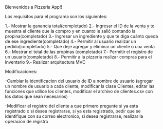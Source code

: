 Bienvenidos a Pizzeria App!!

Los requisitos para el programa son los siguientes:

1.- Mostrar la ganancia total(completado)
2.- Ingresar el ID de la venta y te muestra el cliente que la compro y en cuanto le salió contando la propina(completado)
3.- Ingresar un ingrediente y que te diga cuánto queda de ese ingrediente(completado)
4.- Permitir al usuario realizar un pedido(completado)
5.- Que deje agregar y eliminar un cliente o una venta
6.- Mostrar el total de las propinas (completado)
7.- Permitir el registro de un usuario(completado)
8.- Permitir a la pizzeria realizar compras para el inventario
9.- Realizar arquitectura MVC

Modificaciones:

-Cambiar la identificacion del usuario de ID a nombre de usuario (agregar un nombre de usuario a cada cliente, modificar la clase Clientes, editar las funciones que utilice los clientes, modificar el archivo de clientes.csv con los datos que sean necesarios)

-Modificar el registro del cliente a que primero pregunte si ya esta registrado o si desea registrarse, si ya esta registrado, pedir que se identifique con su correo electronico, si desea registrarse, realizar la operacion de registro